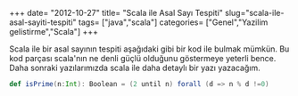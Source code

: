 +++
date= "2012-10-27"
title= "Scala ile Asal Sayı Tespiti"
slug="scala-ile-asal-sayiti-tespiti"
tags= ["java","scala"]
categories= ["Genel","Yazilim gelistirme","Scala"]
+++


Scala ile bir asal sayının tespiti aşağıdaki gibi bir kod ile bulmak mümkün. Bu kod parçası scala'nın ne denli güçlü olduğunu göstermeye yeterli bence. Daha sonraki yazılarımızda scala ile daha detaylı bir yazı yazacağım.

```scala
def isPrime(n:Int): Boolean = (2 until n) forall (d => n % d !=0)
```